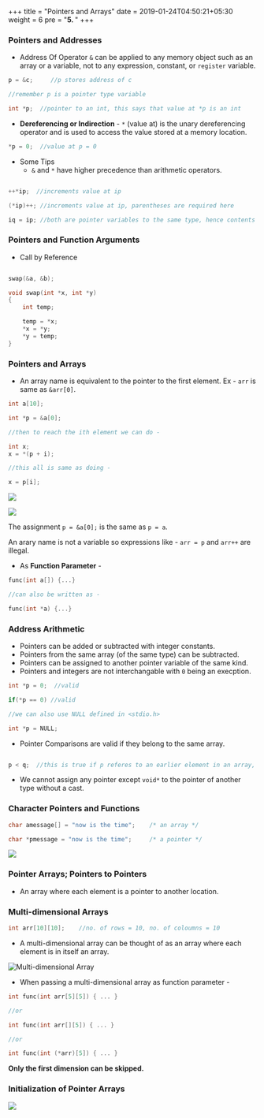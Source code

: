 +++
title = "Pointers and Arrays"
date = 2019-01-24T04:50:21+05:30
weight = 6
pre = "<b>5. </b>"
+++

### Pointers and Addresses
- Address Of Operator `&` can be applied to any memory object such as an array or a variable, not to any expression, constant, or `register` variable. 

```c
p = &c;		//p stores address of c

//remember p is a pointer type variable

int *p;  //pointer to an int, this says that value at *p is an int
```

- **Dereferencing or Indirection** - `*` (value at) is the unary dereferencing operator and is used to access the value stored at a memory location.

```c
*p = 0;	 //value at p = 0
```

- Some Tips
	- `&` and `*` have higher precedence than arithmetic operators.

```c

++*ip;  //increments value at ip

(*ip)++; //increments value at ip, parentheses are required here

iq = ip; //both are pointer variables to the same type, hence contents are copied into iq
```

### Pointers and Function Arguments
- Call by Reference

```c

swap(&a, &b);

void swap(int *x, int *y)
{
	int temp;

	temp = *x;
	*x = *y;
	*y = temp;
}
```

### Pointers and Arrays
- An array name is equivalent to the pointer to the first element. Ex - `arr` is same as `&arr[0]`.

```c
int a[10];

int *p = &a[0];

//then to reach the ith element we can do - 

int x;
x = *(p + i);

//this all is same as doing - 

x = p[i];
```

![](/img/p_array.png)

![](/img/p_pointer.png)

The assignment `p = &a[0];` is the same as `p = a`.


An arary name is not a variable so expressions like - `arr = p` and `arr++` are illegal.

- As **Function Parameter** -

```c
func(int a[]) {...}

//can also be written as -

func(int *a) {...}
``` 

### Address Arithmetic
- Pointers can be added or subtracted with integer constants.
- Pointers from the same array (of the same type) can be subtracted.
- Pointers can be assigned to another pointer variable of the same kind.
- Pointers and integers are not interchangable with `0` being an execption.

```c
int *p = 0;  //valid

if(*p == 0) //valid
```

```c
//we can also use NULL defined in <stdio.h>

int *p = NULL;
```
- Pointer Comparisons are valid if they belong to the same array.

```c

p < q;  //this is true if p referes to an earlier element in an array, p and q must belong to the same array
```

- We cannot assign any pointer except `void*` to the pointer of another type without a cast.

### Character Pointers and Functions

```c
char amessage[] = "now is the time";	/* an array */

char *pmessage = "now is the time";		/* a pointer */
```

![](/img/string_pointer.png)

### Pointer Arrays; Pointers to Pointers

- An array where each element is a pointer to another location.

### Multi-dimensional Arrays

```c
int arr[10][10];	//no. of rows = 10, no. of coloumns = 10
``` 
- A multi-dimensional array can be thought of as an array where each element is in itself an array.

![Multi-dimensional Array](/img/multi_dim_array.png)

- When passing a multi-dimensional array as function parameter - 

```c
int func(int arr[5][5]) { ... }

//or

int func(int arr[][5]) { ... }

//or

int func(int (*arr)[5]) { ... }
```

**Only the first dimension can be skipped.**

### Initialization of Pointer Arrays

![](/img/pointer_array_init.png)

### 